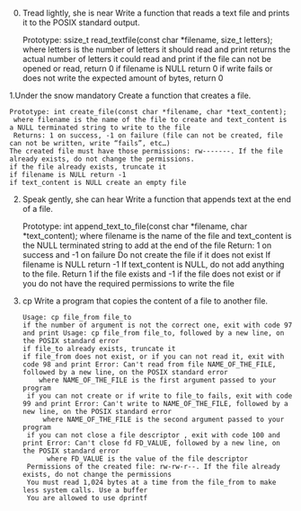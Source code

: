 0. Tread lightly, she is near
Write a function that reads a text file and prints it to the POSIX standard output.

    Prototype: ssize_t read_textfile(const char *filename, size_t letters);
       where letters is the number of letters it should read and print
       returns the actual number of letters it could read and print
       if the file can not be opened or read, return 0
       if filename is NULL return 0
       if write fails or does not write the expected amount of bytes, return 0


1.Under the snow mandatory
            Create a function that creates a file.

    Prototype: int create_file(const char *filename, char *text_content);
     where filename is the name of the file to create and text_content is a NULL terminated string to write to the file
     Returns: 1 on success, -1 on failure (file can not be created, file can not be written, write “fails”, etc…)
    The created file must have those permissions: rw-------. If the file already exists, do not change the permissions.
    if the file already exists, truncate it
    if filename is NULL return -1
    if text_content is NULL create an empty file

2. Speak gently, she can hear
Write a function that appends text at the end of a file.

   Prototype: int append_text_to_file(const char *filename, char *text_content);
   where filename is the name of the file and text_content is the NULL terminated string to add at the end of the file
   Return: 1 on success and -1 on failure
   Do not create the file if it does not exist
   If filename is NULL return -1
   If text_content is NULL, do not add anything to the file. Return 1 if the file exists and -1 if the file does not exist or if you do not have the required permissions to write the file


3. cp
Write a program that copies the content of a file to another file.

       Usage: cp file_from file_to
       if the number of argument is not the correct one, exit with code 97 and print Usage: cp file_from file_to, followed by a new line, on the POSIX standard error
       if file_to already exists, truncate it
       if file_from does not exist, or if you can not read it, exit with code 98 and print Error: Can't read from file NAME_OF_THE_FILE, followed by a new line, on the POSIX standard error
           where NAME_OF_THE_FILE is the first argument passed to your program
        if you can not create or if write to file_to fails, exit with code 99 and print Error: Can't write to NAME_OF_THE_FILE, followed by a new line, on the POSIX standard error
            where NAME_OF_THE_FILE is the second argument passed to your program
        if you can not close a file descriptor , exit with code 100 and print Error: Can't close fd FD_VALUE, followed by a new line, on the POSIX standard error
             where FD_VALUE is the value of the file descriptor
        Permissions of the created file: rw-rw-r--. If the file already exists, do not change the permissions
        You must read 1,024 bytes at a time from the file_from to make less system calls. Use a buffer
        You are allowed to use dprintf

